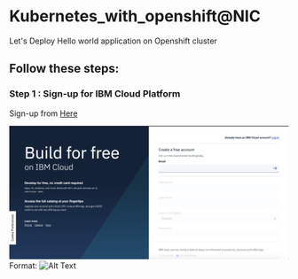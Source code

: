 # Kubernetes_with_openshift@NIC
Let's Deploy Hello world application on Openshift cluster

## Follow these steps:

### Step 1 : Sign-up for IBM Cloud Platform 
Sign-up from [Here](http://ibm.biz/openshiftnic)

![GitHub Logo](/hi.png)
Format: ![Alt Text](url)
